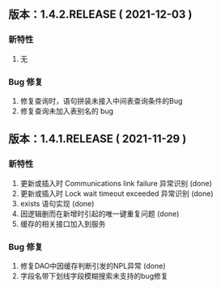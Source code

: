## 版本：1.4.2.RELEASE ( 2021-12-03 )
### 新特性

1. 无


### Bug 修复
1. 修复查询时，语句拼装未接入中间表查询条件的Bug
2. 修复查询未加入表别名的 bug















## 版本：1.4.1.RELEASE ( 2021-11-29 )
### 新特性

1. 更新或插入时 Communications link failure 异常识别 (done)
2. 更新或插入时 Lock wait timeout exceeded 异常识别 (done)
3. exists 语句实现 (done)
4. 因逻辑删而在新增时引起的唯一键重复问题 (done)
5. 缓存的相关接口加入到服务


### Bug 修复
1. 修复DAO中因缓存判断引发的NPL异常 (done)
2. 字段名带下划线字段模糊搜索未支持的bug修复
